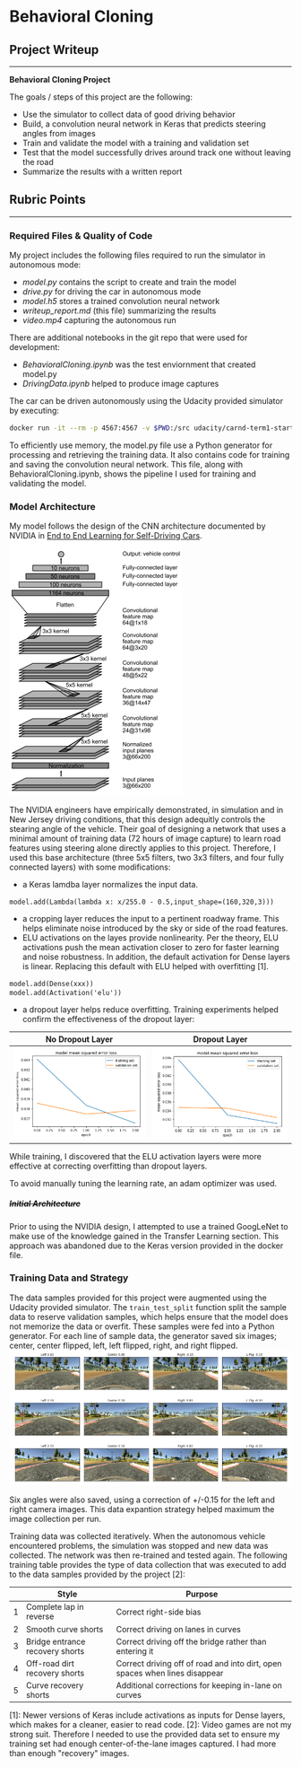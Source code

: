 # **Behavioral Cloning**

## Project Writeup

---

**Behavioral Cloning Project**

The goals / steps of this project are the following:
* Use the simulator to collect data of good driving behavior
* Build, a convolution neural network in Keras that predicts steering angles from images
* Train and validate the model with a training and validation set
* Test that the model successfully drives around track one without leaving the road
* Summarize the results with a written report


[//]: # (Image References)

[image1]: ./examples/NVIDIAArch.png "NVIDIA CNN"
[image2]: ./examples/SampleData.png "Sample Data"
[image3]: ./examples/NoDropout.png "No Dropout Layer"
[image4]: ./examples/Dropout.png "Dropout Layer"
[image5]: ./examples/placeholder_small.png "Recovery Image"
[image6]: ./examples/placeholder_small.png "Normal Image"
[image7]: ./examples/placeholder_small.png "Flipped Image"

## Rubric Points

---
### Required Files & Quality of Code

My project includes the following files required to run the simulator in autonomous mode:
* _model.py_ contains the script to create and train the model
* _drive.py_ for driving the car in autonomous mode
* _model.h5_ stores a trained convolution neural network
* _writeup_report.md_ (this file) summarizing the results
* _video.mp4_ capturing the autonomous run

There are additional notebooks in the git repo that were used for development:
* _BehavioralCloning.ipynb_ was the test enviornment that created model.py
* _DrivingData.ipynb_ helped to produce image captures


The car can be driven autonomously using the Udacity provided simulator by executing:
```sh
docker run -it --rm -p 4567:4567 -v $PWD:/src udacity/carnd-term1-starter-kit python drive.py model.h5
```

To efficiently use memory, the model.py file use a Python generator for processing and retrieving the training data.  It also contains code for training and saving the convolution neural network.  This file, along with BehavioralCloning.ipynb, shows the pipeline I used for training and validating the model.

### Model Architecture

My model follows the design of the CNN architecture documented by NVIDIA in [End to End Learning for Self-Driving Cars](http://images.nvidia.com/content/tegra/automotive/images/2016/solutions/pdf/end-to-end-dl-using-px.pdf).
![image1]

The NVIDIA engineers have empirically demonstrated, in simulation and in New Jersey driving conditions, that this design adequitly controls the stearing angle of the vehicle.  Their goal of designing a network that uses a minimal amount of training data (72 hours of image capture) to learn road features using steering alone directly applies to this project.  Therefore, I used this base architecture (three 5x5 filters, two 3x3 filters, and four fully connected layers) with some modifications:
* a Keras lamdba layer normalizes the input data.
```
model.add(Lambda(lambda x: x/255.0 - 0.5,input_shape=(160,320,3)))
```
* a cropping layer reduces the input to a pertinent roadway frame.  This helps eliminate noise introduced by the sky or side of the road features.
* ELU activations on the layes provide nonlinearity.  Per the theory, ELU activations push the mean activation closer to zero for faster learning and noise robustness.  In addition, the default activation for Dense layers is linear.  Replacing this default with ELU helped with overfitting [1].
```
model.add(Dense(xxx))
model.add(Activation('elu'))
```
* a dropout layer helps reduce overfitting.  Training experiments helped confirm the effectiveness of the dropout layer:

| No Dropout Layer | Dropout Layer |
|---------|---------|
| ![image3] | ![image4] |

While training, I discovered that the ELU activation layers were more effective at correcting overfitting than dropout layers.

To avoid manually tuning the learning rate, an adam optimizer was used.

##### ~~Initial Architecture~~
Prior to using the NVIDIA design, I attempted to use a trained GoogLeNet to make use of the knowledge gained in the Transfer Learning section.  This approach was abandoned due to the Keras version provided in the docker file.

### Training Data and Strategy

The data samples provided for this project were augmented using the Udacity provided simulator.  The `train_test_split` function split the sample data to reserve validation samples, which helps ensure that the model does not memorize the data or overfit.  These samples were fed into a Python generator.  For each line of sample data, the generator saved six images; center, center flipped, left, left flipped, right, and right flipped.
![image2]

Six angles were also saved, using a correction of +/-0.15 for the left and right camera images.  This data expantion strategy helped maximum the image collection per run.

Training data was collected iteratively.  When the autonomous vehicle encountered problems, the simulation was stopped and new data was collected.  The network was then re-trained and tested again.  The following training table provides the type of data collection that was executed to add to the data samples provided by the project [2]:

| | Style | Purpose |
|--|-------|---------|
| 1 | Complete lap in reverse | Correct right-side bias |
| 2 | Smooth curve shorts | Correct driving on lanes in curves |
| 3 | Bridge entrance recovery shorts | Correct driving off the bridge rather than entering it |
| 4 | Off-road dirt recovery shorts | Correct driving off of road and into dirt, open spaces when lines disappear |
| 5 | Curve recovery shorts | Additional corrections for keeping in-lane on curves |


[1]: Newer versions of Keras include activations as inputs for Dense layers, which makes for a cleaner, easier to read code.
[2]: Video games are not my strong suit.  Therefore I needed to use the provided data set to ensure my training set had enough center-of-the-lane images captured.  I had more than enough "recovery" images.
